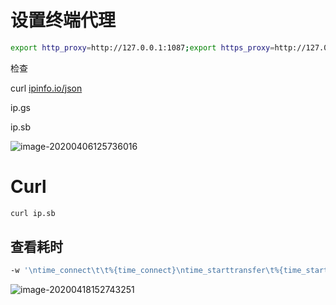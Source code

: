 # 设置终端代理

```bash
export http_proxy=http://127.0.0.1:1087;export https_proxy=http://127.0.0.1:1087;
```

检查

curl [ipinfo.io/json](http://ipinfo.io/json)

ip.gs

ip.sb

![image-20200406125736016](https://tva1.sinaimg.cn/large/00831rSTgy1gdjyjbap23j315e072q6g.jpg)



# Curl

```bash
curl ip.sb
```

## 查看耗时

```bash
-w '\ntime_connect\t\t%{time_connect}\ntime_starttransfer\t%{time_starttransfer}\ntime_total\t\t%{time_total}\n'
```

![image-20200418152743251](https://i.loli.net/2020/04/18/pVdosGLz6XngZAC.png)